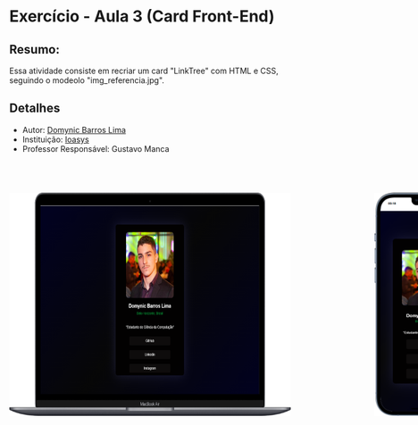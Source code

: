 # Exercício - Aula 3 (Card Front-End)

## Resumo:

Essa atividade consiste em recriar um card "LinkTree" com HTML e CSS, seguindo o modeolo "img_referencia.jpg".

## Detalhes

- Autor: [Domynic Barros Lima](https://github.com/DomynicBl)
- Instituição: [Ioasys](https://ioasys.com.br/)
- Professor Responsável: Gustavo Manca

<div style="display:flex; justify-content:space-evenly; margin-top: 70px;">
    <img src="demo_tela-notebook.png" alt="Exemplo do Projeto no Notebook" style="max-width: auto; height: 400px;">
    <img src="demo_tela-mobile.png" alt="Exemplo do Projeto no Mobile" style="max-width: auto; height: 400px; margin-left:150px">
</div>

